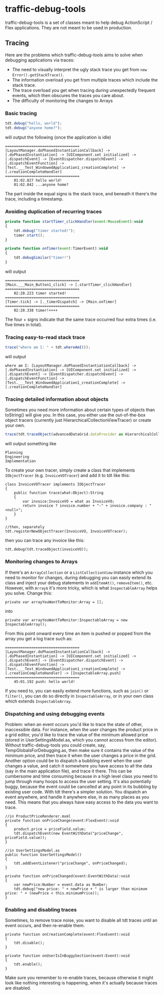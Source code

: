# traffic-debug-tools

traffic-debug-tools is a set of classes meant to help debug ActionScript / Flex applications. They are not meant to be used in production.

## Tracing
Here are the problems which traffic-debug-tools aims to solve when debugging applications via traces:
* The need to visually interpret the ugly stack trace you get from `new Error().getStackTrace()`.
* The information overload you get from multiple traces which include the stack trace.
* The trace overload you get when tracing during unexpectedly frequent events, which then obscures the traces you care about.
* The difficulty of monitoring the changes to Arrays

### Basic tracing

```javascript
tdt.debug("hello, world");
tdt.debug("anyone home?");
```

will output the following (once the application is idle)

```
==================================
[LayoutManager.doPhasedInstantiationCallback] -> [.doPhasedInstantiation] -> [UIComponent.set initialized] -> [.dispatchEvent] -> [EventDispatcher.dispatchEvent] -> [.dispatchEventFunction] -> [Test.___Test_WindowedApplication1_creationComplete] -> [.creationCompleteHandler]
==================================
	01:02.827 hello world!
	01:02.842 ...anyone home?
```

The part inside the equal signs is the stack trace, and beneath it there's the trace, including a timestamp.

### Avoiding duplication of recurring traces

```javascript
private function startTimer_clickHandler(event:MouseEvent):void
{
    tdt.debug("timer started!");
    timer.start();
}

private function onTimer(event:TimerEvent):void
{
    tdt.debugSimilar("timer!")
}
```

will output

```
==================================
[Main.___Main_Button1_click] -> [.startTimer_clickHandler]
==================================
	02:20.223 timer started!
==================================
[Timer.tick] -> [._timerDispatch] -> [Main.onTimer]
==================================
	02:20.338 timer!++++
```

The four + signs indicate that the same trace occurred four extra times (i.e. five times in total).

### Tracing easy-to-read stack trace

```javascript
trace("where am I: " + tdt.whereAmI());
```

will output

```
where am I: [LayoutManager.doPhasedInstantiationCallback] -> [.doPhasedInstantiation] -> [UIComponent.set initialized] -> [.dispatchEvent] -> [EventDispatcher.dispatchEvent] -> [.dispatchEventFunction] -> [Test.___Test_WindowedApplication1_creationComplete] -> [.creationCompleteHandler]
```

### Tracing detailed information about objects
Sometimes you need more information about certain types of objects than toString() will give you. In this case, you either use the out-of-the-box object tracers (currently just HierarchicalCollectionViewTracer) or create your own.
```javascript
trace(tdt.traceObject(advancedDataGrid.dataProvider as HierarchicalCollectionView));
```

will output something like

```
Planning
Engineering
Implementation
```

To create your own tracer, simply create a class that implements ```IObjectTracer``` (e.g. ```InvoiceVOTracer```) and add it to tdt like this:
```
class InvoiceVOTracer implements IObjectTracer
{
    public function trace(what:Object):String
    {
        var invoice:InvoiceVO = what as InvoiceVO;
        return invoice ? invoice.number + "-" + invoice.company : "<null>";
    }
}

//then, separately
tdt.registerNewObjectTracer(InvoiceVO, InvoiceVOTracer);
```

then you can trace any invoice like this:

```
tdt.debug(tdt.traceObject(invoiceVO));
```

### Monitoring changes to Arrays
If there's an `ArrayCollection` or a `ListCollectionView` instance which you need to monitor for changes, during debugging you can easily extend its class and inject your debug statements in `addItemAt()`, `removeItem()`, etc. However, with `Array`s it's more tricky, which is what `InspectableArray` helps you solve. Change this:

```
private var arrayYouWantToMonitor:Array = [];
```

into

```
private var arrayYouWantToMonitor:InspectableArray = new InspectableArray();
```

From this point onward every time an item is pushed or popped from the array you get a log trace such as:

```
==================================
[LayoutManager.doPhasedInstantiationCallback] -> [.doPhasedInstantiation] -> [UIComponent.set initialized] -> [.dispatchEvent] -> [EventDispatcher.dispatchEvent] -> [.dispatchEventFunction] -> [Test.___Test_WindowedApplication1_creationComplete] -> [.creationCompleteHandler] -> [InspectableArray.push]
==================================
	45:01.192 push: hello world!
```

If you need to, you can easily extend more functions, such as `join()` or `filter()`, you can do so directly in `InspectableArray`, or in your own class which extends `InspectableArray`.

### Dispatching and using debugging events
Problem: when an event occurs you'd like to trace the state of other, inaccessible data. For instance, when the user changes the product price in a grid editor, you'd like to trace the value of the minimum allowed price (stored in UserSettingsModel.as, which you cannot access from the editor). Without traffic-debug-tools you could create, say, TempGlobalsForDebugging.as, then make sure it contains the value of the minimum price, and then trace it when the user changes a price in the grid. Another option could be to dispatch a bubbling event when the user changes a value, and catch it somewhere you have access to all the data (say in the main application file), and trace it there. This can be cumbersome and time consuming because in a high level class you need to jump through many hoops to access the user setting. It's also potentially buggy, because the event could be cancelled at any point in its bubbling by existing user code.
With tdt there's a simpler solution. You dispatch an event anywhere, and handle it anywhere else, in as many places as you need. This means that you always have easy access to the data you want to trace.

```
//in ProductPriceRenderer.mxml
private function onPriceChange(event:FlexEvent):void
{
	product.price = priceField.value;
	tdt.dispatchEvent(new EventWithData("priceChange", priceField.value));
}

//in UserSettingsModel.as
public function UserSettingsModel()
{
	tdt.addEventListener("priceChange", onPriceChanged);
}

private function onPriceChanged(event:EventWithData):void
{
	var newPrice:Number = event.data as Number;
	tdt.debug("new price: " + newPrice + " is larger than minimum price: " + (newPrice < this.minimumPrice));
}
```

### Enabling and disabling traces
Sometimes, to remove trace noise, you want to disable all tdt traces until an event occurs, and then re-enable them.

```
private function onCreationComplete(event:FlexEvent):void
{
	tdt.disable();
}

private function onUserIsInBuggySection(event:Event):void
{
	tdt.enable();
}
```
Make sure you remember to re-enable traces, because otherwise it might look like nothing interesting is happening, when it's actually because traces are disabled.